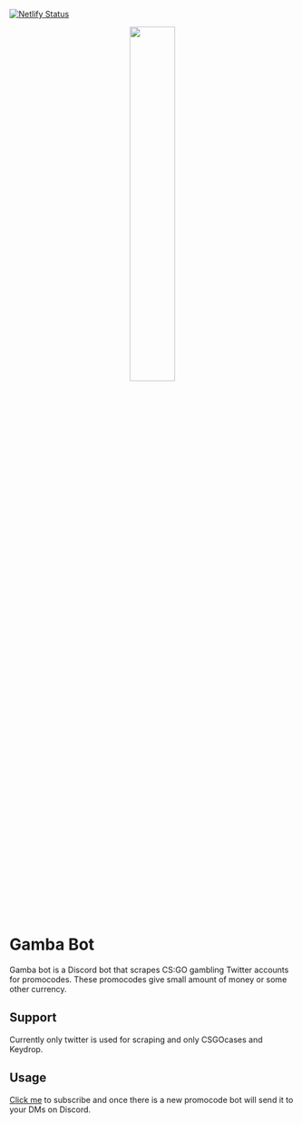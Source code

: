 [![Netlify Status](https://api.netlify.com/api/v1/badges/cc65b8cf-447e-4b33-a370-92967d967fee/deploy-status)](https://app.netlify.com/sites/affectionate-lovelace-900e2f/deploys)

<p align="center">
    <img style="width:40%; height: auto;" src="https://thumbs.gfycat.com/JubilantBogusDorado-size_restricted.gif">
</p>

# Gamba Bot
Gamba bot is a Discord bot that scrapes CS:GO gambling Twitter accounts for promocodes. These promocodes give small amount of money or some other currency.

## Support
Currently only twitter is used for scraping and only CSGOcases and Keydrop.

## Usage
[Click me](https://affectionate-lovelace-900e2f.netlify.app/) to subscribe and once there is a new promocode bot will send it to your DMs on Discord.